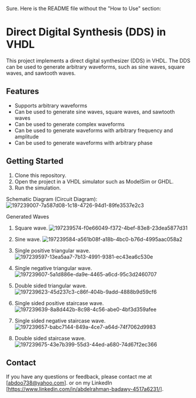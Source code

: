 Sure. Here is the README file without the "How to Use" section:


# Direct Digital Synthesis (DDS) in VHDL

This project implements a direct digital synthesizer (DDS) in VHDL. The DDS can be used to generate arbitrary waveforms, such as sine waves, square waves, and sawtooth waves.

## Features

* Supports arbitrary waveforms
* Can be used to generate sine waves, square waves, and sawtooth waves
* Can be used to generate complex waveforms
* Can be used to generate waveforms with arbitrary frequency and amplitude
* Can be used to generate waveforms with arbitrary phase

## Getting Started

1. Clone this repository.
2. Open the project in a VHDL simulator such as ModelSim or GHDL.
3. Run the simulation.




Schematic Diagram (Circuit Diagram):
![197239007-7a587d08-1c18-4726-94d1-89fe3537e2c3](https://user-images.githubusercontent.com/107257581/217372513-676fe204-33b8-4cca-ab19-9d9ef3e04509.png)


Generated Waves
1. Square wave.
![197239574-f0e66049-f372-4bef-83e8-23dea5877d31](https://user-images.githubusercontent.com/107257581/217373516-fea0cfe4-4b72-4245-b2d2-82a355ac4a24.jpeg)


2. Sine wave.
![197239584-a561b08f-a18b-4bc0-b76d-4995aac058a2](https://user-images.githubusercontent.com/107257581/217373661-0a386d93-c41d-4644-bf94-d6d783b2ab7b.jpeg)


3. Single positive triangular wave.
![197239597-13ea5aa7-7b13-4991-9381-ec43ea6c530e](https://user-images.githubusercontent.com/107257581/217373694-c463d5f4-d4d2-49c6-a1e4-f52fcbfe67cb.jpeg)


4. Single negative triangular wave.
![197239607-5a1d886e-da9e-4465-a6cd-95c3d2460707](https://user-images.githubusercontent.com/107257581/217373731-ea50a9b1-5a68-4808-801b-9d754ef72a00.jpeg)

5. Double sided triangular wave.
![197239623-45d237c3-c86f-404b-9add-4888b9d59cf6](https://user-images.githubusercontent.com/107257581/217373914-e77642fb-c9ef-4b8b-82c0-d04417459c1b.jpeg)


6. Single sided positive staircase wave.
![197239639-8a8d442b-8c98-4c56-abe0-4bf3d359afee](https://user-images.githubusercontent.com/107257581/217373939-60f6c144-fb6b-46a8-b67a-ac64a37ee1fd.jpeg)


7. Single sided negative staircase wave.
![197239657-babc7144-849a-4ce7-a64d-74f7062d9983](https://user-images.githubusercontent.com/107257581/217373958-18eb6490-0e4a-4b2b-961a-2f498300759e.jpeg)


8. Double sided staircase wave.
![197239675-43e7b399-55d3-44ed-a680-74d67f2ec366](https://user-images.githubusercontent.com/107257581/217374001-7dbf29e2-8296-480e-b4e1-9f61a8a57745.jpeg)




## Contact

If you have any questions or feedback, please contact me at [abdoo738@yahoo.com].
or on my LinkedIn [https://www.linkedin.com/in/abdelrahman-badawy-4517a6231/].
